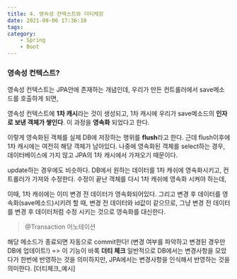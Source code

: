 ```yaml
---
title: 4. 영속성 컨텍스트와 더티체킹
date: 2021-09-06 17:36:10
tags:
category:
    - Spring
    - Boot
---
```

### 영속성 컨텍스트?
영속성 컨텍스트는 JPA안에 존재하는 개념인데,
우리가 만든 컨트롤러에서 save메소드를 호출하게 되면,


영속성 컨텍스트에 **1차 캐시**라는 것이 생성되고,
1차 캐시에 우리가 save메소드의 **인자로 보낸 객체가 쌓인다**.
이 과정을 **영속화** 되었다고 한다.


이렇게 영속화된 객체를 실제 DB에 저장하는 행위를 **flush**라고 한다.
근데 flush이후에 1차 캐시에는 여전히 해당 객체가 남아있다.
나중에 영속화된 객체를 select하는 경우, 데이터베이스에 가지 않고 JPA의 1차 캐시에서 가져오기 때문이다.


update하는 경우에도 비슷하다.
DB에서 원하는 데이터를 1차 캐쉬에 영속화시키고,
컨트롤러가 가져와 수정한다.
수정이 끝난 객체를 다시 1차 캐쉬에 영속화 시켜야 하는데,


이때, 1차 캐쉬에는 이미 변경 전 데이터가 영속화되어있다.
그리고 변경 후 데이터를 영속화(save메소드)시키려 할 때, 변경 전 데이터와 id값이 같으므로,
그냥 변경 전 데이터를 변경 후 데이터처럼 수정 시키는 것으로 영속화를 대신한다.

> @Transaction 어노테이션

해당 메소드가 종료되면 자동으로 commit한다! (변경 여부를 파악하고 변경된 경우만 DB에 업데이트!)
=> 이 기능이 바록 **더티 체크**
일반적으로 DB에서는 변경사항을 모았다가 한번에 반영하는 것을 의미하지만,
JPA에서는 변경사항을 인식해서 반영하는 것을 의미한다.
[더티체크_예시]
